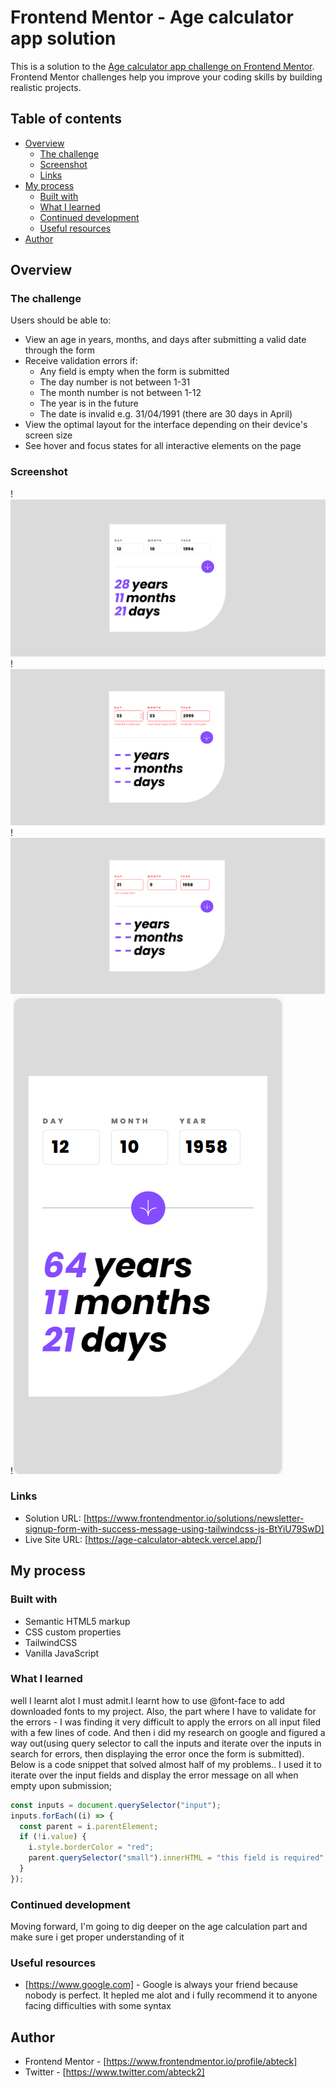 # Frontend Mentor - Age calculator app solution

This is a solution to the [Age calculator app challenge on Frontend Mentor](https://www.frontendmentor.io/challenges/age-calculator-app-dF9DFFpj-Q). Frontend Mentor challenges help you improve your coding skills by building realistic projects.

## Table of contents

- [Overview](#overview)
  - [The challenge](#the-challenge)
  - [Screenshot](#screenshot)
  - [Links](#links)
- [My process](#my-process)
  - [Built with](#built-with)
  - [What I learned](#what-i-learned)
  - [Continued development](#continued-development)
  - [Useful resources](#useful-resources)
- [Author](#author)

## Overview

### The challenge

Users should be able to:

- View an age in years, months, and days after submitting a valid date through the form
- Receive validation errors if:
  - Any field is empty when the form is submitted
  - The day number is not between 1-31
  - The month number is not between 1-12
  - The year is in the future
  - The date is invalid e.g. 31/04/1991 (there are 30 days in April)
- View the optimal layout for the interface depending on their device's screen size
- See hover and focus states for all interactive elements on the page

### Screenshot

!<img src="./public/images/age-calc-completed.png" alt ="desktop completed state">
!<img src="./public/images/age-calc-desktop-error.png" alt ="desktop error">
!<img src="./public/images/age-calc-desktop-whole-error.png" alt ="desktop whole error">
!<img src="./public/images/age-calc-mobile-design.png" alt ="mobile design">

### Links

- Solution URL: [https://www.frontendmentor.io/solutions/newsletter-signup-form-with-success-message-using-tailwindcss-js-BtYiU79SwD]
- Live Site URL: [https://age-calculator-abteck.vercel.app/]

## My process

### Built with

- Semantic HTML5 markup
- CSS custom properties
- TailwindCSS
- Vanilla JavaScript

### What I learned

well I learnt alot I must admit.I learnt how to use @font-face to add downloaded fonts to my project.
Also, the part where I have to validate for the errors - I was finding it very difficult to apply the errors on all input filed with a few lines of code. And then i did my research on google and figured a way out(using query selector to call the inputs and iterate over the inputs in search for errors, then displaying the error once the form is submitted).
Below is a code snippet that solved almost half of my problems.. I used it to iterate over the input fields and display the error message on all when empty upon submission;

```js
const inputs = document.querySelector("input");
inputs.forEach((i) => {
  const parent = i.parentElement;
  if (!i.value) {
    i.style.borderColor = "red";
    parent.querySelector("small").innerHTML = "this field is required";
  }
});
```

### Continued development

Moving forward, I'm going to dig deeper on the age calculation part and make sure i get proper understanding of it

### Useful resources

- [https://www.google.com] - Google is always your friend because nobody is perfect. It hepled me alot and i fully recommend it to anyone facing difficulties with some syntax

## Author

- Frontend Mentor - [https://www.frontendmentor.io/profile/abteck]
- Twitter - [https://www.twitter.com/abteck2]
